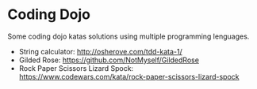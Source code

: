 # Coding Dojo

Some coding dojo katas solutions using multiple programming lenguages.

- String calculator: http://osherove.com/tdd-kata-1/
- Gilded Rose: https://github.com/NotMyself/GildedRose
- Rock Paper Scissors Lizard Spock: https://www.codewars.com/kata/rock-paper-scissors-lizard-spock
